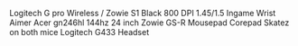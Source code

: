 Logitech G pro Wireless / Zowie S1 Black
800 DPI 1.45/1.5 Ingame Wrist Aimer
Acer gn246hl 144hz 24 inch
Zowie GS-R Mousepad
Corepad Skatez on both mice
Logitech G433 Headset
